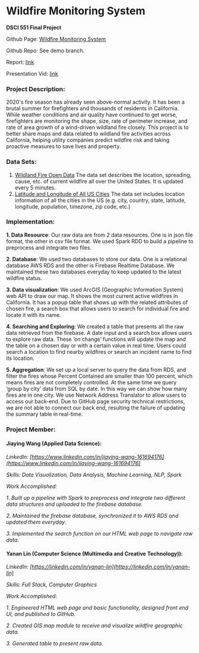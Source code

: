 # Wildfire Monitoring System
**DSCI 551 Final Project**

Github Page: [Wildfire Monitoring System](https://carolinelin97.github.io/FireMap)

Github Repo: See demo branch.

Report: [link](https://github.com/carolinelin97/FireMap/blob/demo/report_demo.pdf)

Presentation Vid: [link](https://drive.google.com/drive/folders/1Ltm4BS_efcbERJc9WPJe7gnp_VOAa133?usp=sharing)

### Project Description:
2020's fire season has already seen above-normal activity. It has been a brutal summer for firefighters and thousands of residents in California. While weather conditions and air quality have continued to get worse, firefighters are monitoring the shape, size, rate of perimeter increase, and rate of area growth of a wind-driven wildland fire closely. This project is to better share maps and data related to wildland fire activities across California, helping utility companies predict wildfire risk and taking proactive measures to save lives and property.

### Data Sets:
1) [Wildland Fire Open Data](https://data-nifc.opendata.arcgis.com/datasets/incident-3)
The data set describes the location, spreading, cause, etc. of current wildfire all over the United States. It is updated every 5 minutes.
2) [Latitude and Longitude of All US Cities](https://simplemaps.com/data/us-cities)
The data set includes location information of all the cities in the US (e.g. city, country, state, latitude, longitude, population, timezone, zip code, etc.)

### Implementation:
**1. Data Resource**: 
Our raw data are from 2 data resources. One is in json file format, the other in csv file format. We used Spark RDD to build a pipeline to preprocess and integrate two files.

**2. Database**: 
We used two databases to store our data. One is a relational database AWS RDS and the other is Firebase Realtime Database. We maintained these two databases everyday to keep updated to the latest wildfire status.

**3. Data visualization**:
We used ArcGIS (Geographic Information System) web API to draw our map. It shows the most current active wildfires in California. It has a popup table that shows up with the related attributes of chosen fire, a search box that allows users to search for individual fire and locate it with its name.

**4. Searching and Exploring**:
We created a table that presents all the raw data retrieved from the firebase. A date input and a search box allows users to explore raw data. These ‘on change’ functions will update the map and the table on a chosen day or with a certain value in real time. Users could search a location to find nearby wildfires or search an incident name to find its location.

**5. Aggregation**:
We set up a local server to query the data from RDS, and filter the fires whose Percent Contained are smaller than 100 percent, which means fires are not completely controlled. At the same time we query ‘group by city’ data from SQL by date. In this way we can show how many fires are in one city. We use Network Address Translator to allow users to access our back-end. Due to GitHub page security technical restrictions, we are not able to connect our back end, resulting the failure of updating the summary table in real-time.

### Project Member:
#### Jiaying Wang (Applied Data Science):

*LinkedIn: [https://www.linkedin.com/in/jiaying-wang-161694176](https://www.linkedin.com/in/jiaying-wang-161694176)*

*Skills: Data Visualization, Data Analysis, Machine Learning, NLP, Spark*

*Work Accomplished:*

*1.  Built up a pipeline with Spark to preprocess and integrate two different data structures and uploaded to the firebase database.*

*2.  Maintained the firebase database, synchronized it to AWS RDS and updated them everyday.*

*3.  Implemented the search function on our HTML web page to navigate raw data.*



#### Yanan Lin (Computer Science (Multimedia and Creative Technology)):

*LinkedIn: [https://linkedin.com/in/yanan-lin](https://linkedin.com/in/yanan-lin)*

*Skills: Full Stack, Computer Graphics*

*Work Accomplished:*

*1. Engineered HTML web page and basic functionality, designed front end UI, and published to GitHub.*

*2. Created GIS map module to receive and visualize wildfire geographic data.*

*3. Generated table to present raw data.*
